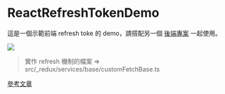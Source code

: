 # ReactRefreshTokenDemo

這是一個示範前端 refresh toke 的 demo，請搭配另一個 [後端專案](https://github.com/JiaHongL/jwt-refresh-token-mock-backend) 一起使用。

![](https://i.imgur.com/58gLhfy.jpg)

> 實作 refresh 機制的檔案 => src/_redux/services/base/customFetchBase.ts

[參考文章](https://codevoweb.com/react-redux-toolkit-refresh-token-authentication/)